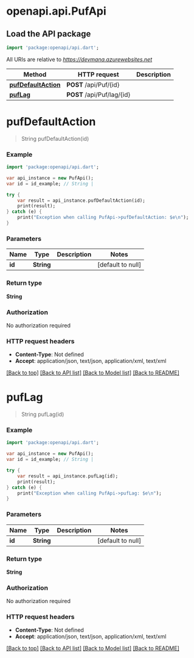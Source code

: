 # openapi.api.PufApi

## Load the API package
```dart
import 'package:openapi/api.dart';
```

All URIs are relative to *https://devmana.azurewebsites.net*

Method | HTTP request | Description
------------- | ------------- | -------------
[**pufDefaultAction**](PufApi.md#pufDefaultAction) | **POST** /api/Puf/{id} | 
[**pufLag**](PufApi.md#pufLag) | **POST** /api/Puf/lag/{id} | 


# **pufDefaultAction**
> String pufDefaultAction(id)



### Example 
```dart
import 'package:openapi/api.dart';

var api_instance = new PufApi();
var id = id_example; // String | 

try { 
    var result = api_instance.pufDefaultAction(id);
    print(result);
} catch (e) {
    print("Exception when calling PufApi->pufDefaultAction: $e\n");
}
```

### Parameters

Name | Type | Description  | Notes
------------- | ------------- | ------------- | -------------
 **id** | **String**|  | [default to null]

### Return type

**String**

### Authorization

No authorization required

### HTTP request headers

 - **Content-Type**: Not defined
 - **Accept**: application/json, text/json, application/xml, text/xml

[[Back to top]](#) [[Back to API list]](../README.md#documentation-for-api-endpoints) [[Back to Model list]](../README.md#documentation-for-models) [[Back to README]](../README.md)

# **pufLag**
> String pufLag(id)



### Example 
```dart
import 'package:openapi/api.dart';

var api_instance = new PufApi();
var id = id_example; // String | 

try { 
    var result = api_instance.pufLag(id);
    print(result);
} catch (e) {
    print("Exception when calling PufApi->pufLag: $e\n");
}
```

### Parameters

Name | Type | Description  | Notes
------------- | ------------- | ------------- | -------------
 **id** | **String**|  | [default to null]

### Return type

**String**

### Authorization

No authorization required

### HTTP request headers

 - **Content-Type**: Not defined
 - **Accept**: application/json, text/json, application/xml, text/xml

[[Back to top]](#) [[Back to API list]](../README.md#documentation-for-api-endpoints) [[Back to Model list]](../README.md#documentation-for-models) [[Back to README]](../README.md)

